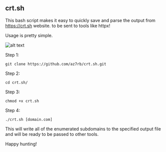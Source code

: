 ## crt.sh

This bash script makes it easy to quickly save and parse the output from https://crt.sh website.
 to be sent to tools like httpx!

Usage is pretty simple.

![alt text](https://i.ibb.co/sVbzXPc/Screenshot.png)

Step 1:
```
git clone https://github.com/az7rb/crt.sh.git
```
Step 2:
```
cd crt.sh/
```
Step 3:
```
chmod +x crt.sh
```
Step 4:
```
./crt.sh [domain.com]
```

This will write all of the enumerated subdomains to the specified output file and will be ready to be passed to other tools.

Happy hunting!
